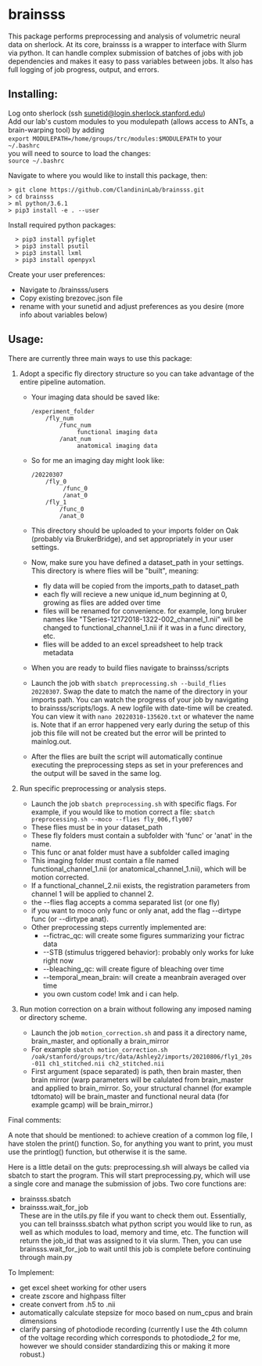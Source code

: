 # brainsss
This package performs preprocessing and analysis of volumetric neural data on sherlock. At its core, brainsss is a wrapper to interface with Slurm via python. It can handle complex submission of batches of jobs with job dependencies and makes it easy to pass variables between jobs. It also has full logging of job progress, output, and errors.

## Installing:

Log onto sherlock (ssh sunetid@login.sherlock.stanford.edu)  
Add our lab's custom modules to you modulepath (allows access to ANTs, a brain-warping tool) by adding  
```export MODULEPATH=/home/groups/trc/modules:$MODULEPATH``` to your
```~/.bashrc```  
you will need to source to load the changes:  
```source ~/.bashrc```

Navigate to where you would like to install this package, then:  
```shell
> git clone https://github.com/ClandininLab/brainsss.git
> cd brainsss
> ml python/3.6.1
> pip3 install -e . --user
```

Install required python packages:
```shell
  > pip3 install pyfiglet
  > pip3 install psutil
  > pip3 install lxml
  > pip3 install openpyxl
```

Create your user preferences:  
- Navigate to /brainsss/users
- Copy existing brezovec.json file
- rename with your sunetid and adjust preferences as you desire (more info about variables below)

## Usage:

There are currently three main ways to use this package:
1) Adopt a specific fly directory structure so you can take advantage of the entire pipeline automation.
      - Your imaging data should be saved like:

          ```
          /experiment_folder
              /fly_num
                  /func_num
                       functional imaging data
                  /anat_num
                       anatomical imaging data
          ```

      - So for me an imaging day might look like:
    
          ```
          /20220307
              /fly_0
                   /func_0
                   /anat_0
              /fly_1
                  /func_0
                  /anat_0
          ```

      - This directory should be uploaded to your imports folder on Oak (probably via BrukerBridge), and set appropriately in your user settings.
      - Now, make sure you have defined a dataset_path in your settings. This directory is where flies will be "built", meaning:
        -   fly data will be copied from the imports_path to dataset_path
        -   each fly will recieve a new unique id_num beginning at 0, growing as flies are added over time
        -   files will be renamed for convenience. for example, long bruker names like "TSeries-12172018-1322-002_channel_1.nii" will be changed to functional_channel_1.nii if it was in a func directory, etc.
        -   flies will be added to an excel spreadsheet to help track metadata
      - When you are ready to build flies navigate to brainsss/scripts
      - Launch the job with ```sbatch preprocessing.sh --build_flies 20220307```. Swap the date to match the name of the directory in your imports path. You can watch the progress of your job by navigating to brainsss/scripts/logs. A new logfile with date-time will be created. You can view it with ```nano 20220310-135620.txt``` or whatever the name is. Note that if an error happened very early during the setup of this job this file will not be created but the error will be printed to mainlog.out.
      - After the flies are built the script will automatically continue executing the preprocessing steps as set in your preferences and the output will be saved in the same log.

2) Run specific preprocessing or analysis steps.
      - Launch the job ```sbatch preprocessing.sh``` with specific flags. For example, if you would like to motion correct a file: ```sbatch preprocessing.sh --moco --flies fly_006,fly007```
      - These flies must be in your dataset_path
      - These fly folders must contain a subfolder with 'func' or 'anat' in the name.
      - This func or anat folder must have a subfolder called imaging
      - This imaging folder must contain a file named functional_channel_1.nii (or anatomical_channel_1.nii), which will be motion corrected.
      - If a functional_channel_2.nii exists, the registration parameters from channel 1 will be applied to channel 2.
      - the --flies flag accepts a comma separated list (or one fly)
      - if you want to moco only func or only anat, add the flag --dirtype func (or --dirtype anat).
      - Other preprocessing steps currently implemented are:
        -  --fictrac_qc: will create some figures summarizing your fictrac data 
        -  --STB (stimulus triggered behavior): probably only works for luke right now 
        -  --bleaching_qc: will create figure of bleaching over time
        -  --temporal_mean_brain: will create a meanbrain averaged over time
        -  you own custom code! lmk and i can help.

3) Run motion correction on a brain without following any imposed naming or directory scheme.
      - Launch the job `motion_correction.sh` and pass it a directory name, brain_master, and optionally a brain_mirror
      - For example ```sbatch motion_correction.sh /oak/stanford/groups/trc/data/Ashley2/imports/20210806/fly1_20s-011 ch1_stitched.nii ch2_stitched.nii```
      - First argument (space separated) is path, then brain master, then brain mirror (warp parameters will be calulated from brain_master and applied to brain_mirror. So, your structural channel (for example tdtomato) will be brain_master and functional neural data (for example gcamp) will be brain_mirror.)

Final comments:

A note that should be mentioned: to achieve creation of a common log file, I have stolen the print() function. So, for anything you want to print, you must use the printlog() function, but otherwise it is the same.

Here is a little detail on the guts:
preprocessing.sh will always be called via sbatch to start the program. This will start preprocessing.py, which will use a single core and manage the submission of jobs. Two core functions are:
- brainsss.sbatch
- brainsss.wait_for_job   
These are in the utils.py file if you want to check them out.
Essentially, you can tell brainsss.sbatch what python script you would like to run, as well as which modules to load, memory and time, etc.
The function will return the job_id that was assigned to it via slurm. Then, you can use brainsss.wait_for_job to wait until this job is complete before continuing through main.py

To Implement:
- get excel sheet working for other users
- create zscore and highpass filter
- create convert from .h5 to .nii
- automatically calculate stepsize for moco based on num_cpus and brain dimensions
- clarify parsing of photodiode recording (currently I use the 4th column of the voltage recording which corresponds to photodiode_2 for me, however we should consider standardizing this or making it more robust.)
